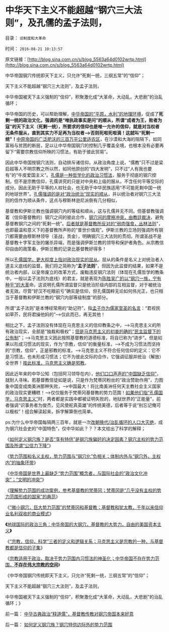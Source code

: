 # 中华天下主义不能超越“钢穴三大法则”，及孔儒的孟子法则，

目录： `旧制度和大革命` 

时间： `2016-08-21 10:13:57` 

原文链接：[http://blog.sina.com.cn/s/blog_5563a64d0102wrtp.html](http://blog.sina.com.cn/s/blog_5563a64d0102wrtp.html)

中华帝国钢穴传统即天下主义，只允许“死剩一统，三纲五常”的“信仰”；

天下主义不能超越“钢穴三大法则”，及孟子法则，

中华帝国被天下主义强制的“信仰”，积聚激化成“大革命，大动乱，大悲剧”的治乱循环；

中华帝国的历史，可以帮助理解，[中华帝国的“平原，水利”的地理环境](../../../2013/1/26/水利帝国和科斯定理都是以偏概全，盲目接轨中国的国际惯例；.md)，促成了**死剩一统的政治文化，强调的是“唯执政事实是问”的顺从，所谓“成者为王，败者为寇”的天下主义（死剩一统），所要求的信仰也是唯一允许的信仰，就是对当权者无条件服从，直到其实力不足再为当权者——>否则死啦死啦滴！这就叫“死剩一统”！**[中原帝国的广泛肥沃的三百万平公里适农区](../../../2008/11/20/300万适农区，2000年中国历史文明的含义.md)，在沙漠和大海的阻隔下，如同富裕与贫困的断层，足以让中华帝国钢穴的控制几乎覆盖全境，也根本没有必要再留下“需要宗教信仰所映的习惯法，有助于彼此贸易”。

因此中华帝国按钢穴法则，自动排斥诸信仰。从政治角度上说，“儒教”只不过是梁启超等人不明宗教之所以然，如同他原创的“四大发明”，只不过“人有我也要有”的“牛皮爱国主义”。[孔儒是一种哲学化的政治习惯法](../../../2009/3/21/三纲五常儒家理教之国学精华的科学实用性.md)，服务于彻底的钢穴控制，但不是宗教信仰，孔儒讲究的只是对中央和上级的服从，不含任何平等交际的成分。因此无助于平等的人权社会，也无助于中华民族适用“不可能死剩中国一统的地球世界”。[孔儒强调的是对“政治统治”现实的顺从](../../../2009/3/20/国学儒教精华之等级制度的政治意义.md)，并以统治者对钢穴三大法则的信作为顺从条件，这点与穆斯林逊尼派倒有几分相似，

基督教和伊斯兰教也强调钢穴内的等级和顺从，这与孔儒并无不同。但基督教强调着（信仰基督教的）钢穴之间的彼此合作，[钢穴间的摩擦冲突，由教廷裁决](../../../2014/6/25/中世纪基督教欧洲，教会政治权力的构成；.md)，避免基督教钢穴之间的“死剩一统”。[后者就是基督教所反对的“弱肉强食，丛林法则](../../../2012/11/1/欧洲基督教文化，自古以来就是弱肉强食.md)”，也即最温和意义下的基督教所声称的“普世价值观”。伊斯兰教的立场则强调所有钢穴都需要由穆斯林领导（圣战，贡金），明确钢穴三大法则的贯彻。所谓圣战不是基督教十字军主张的屠杀异端，而是强调伊斯兰教的领导和保护者角色。从宗教信仰自由的政策看，伊斯兰教的记录比基督教好得多！

所以[孔儒国学，更大程度上指对政治现实的屈从](../../../2009/6/22/国学儒教的科学精华在无私的服从美德.md)。屈从的条件是名义上对统治者人道主义底线的监督。我们将之简称为“**孟子法则**”，但因为此监督的结果，如果不是统治者内部，以皇帝废立的改革方式，废黜违反钢穴法则（体现在孔儒哲学的教条中，一般以孟子法则为底线）的君主，就是表现为[陈胜吴广的以“钢穴一族，宁有种乎”的大革](../../../2011/11/11/文革传统源远流长，和农民起义.md)命。这说明孔儒所谓监督只是统治阶级内部的互相监督，对于被统治者无效。尽管“好汉不吃眼前亏”确实是信仰，但孔儒国粹无论如何伟光正，也只相当于基督教和伊斯兰教的“钢穴内部等级制度”的部分。

所谓“孟子法则”是本博经常用的“助记符”，指[孟子作为儒家至圣的名言](../../../2009/11/5/儒家孟子至圣！摒弃封建忠孝道德枷锁.md)：“君视民如草芥，民将君操他妈的”——>仅此而已，再无其他！

相比之下，孟子法则没有体现在马克思主义的信仰教条之中，——>马克思主义的所有政治现实，全部是“独裁和极权”；[但是马克思主义的初衷的确的“民主监督下的公有制](../../../2011/2/19/“民主革命派”的马克思主义暴民习性.md)”；——>马克思主义因此按照基督教的道德标准，将自已称为“进步”。但是如果以形成习惯法的现实，作为“宗教，信仰”的衡量标准，——>不成为习惯法而坚持的“宗教，信仰”，正是邪教的标准，——>马克思主义不符合任何信仰的定义：它不是习惯法，也未形成习惯法；它不为彼此交际的合作，它强调征服并统治（解放）全世界！[按此标准，马克思主义确是邪教](../../../2014/8/14/西方传统中的愚昧，移植中国后全部邪教化.md)。

因此近年来的中华公知（包括阿习领导在内），[他们口口声声的“中国缺乏信仰”](../../../2009/4/11/大学无书：中国信仰缺失是一个伪命题.md)，就耐人寻味。若基督教信徒如是说，只是作为梵蒂冈粉丝的“政治赞助作用”，力图象中国变成南美洲那种失败，——>中国最大！将比南美洲任何天主教社会主义国家的政治现实更糟糕！——>仅仅服务于梵蒂冈基督教的势力范围！[如果他们指“孔儒国学，马克思主义”](../../../2009/3/25/大学无书：传统文化非钦点国学精华.md)时，两者都是实践中都被证明失败的，地狱世界的“正能量”，前者强调“识事务者为俊杰，见风使舵真英雄”的传统美德，后者等于说“别忘记俺可以极权”！组合解读起来，拆字解算倒也简单。

ps:为什么中华帝国每隔两三百年，就是一次[改朝换代/治乱循环的人口大灭绝](../../../2013/5/25/传统文化中的暴民运动，农民起义，阶级斗争，亡天下.md)，成为钢穴社会史的“中国特色”，仅中华如此？？？本文给出了科学的解释；

《[如何定义钢穴族？是否“享有特供”是钢穴族偏好的决定因素？钢穴主权的势力范围及所谓“公信力下降”](../../../2016/8/19/如何定义钢穴族？钢穴特供边际外的势力范围.md)》

《[势力范围和名义主权，势力范围与“钢穴化”负相关；体制内外与“钢穴外，主权内”的抽象环带](../../../2016/8/19/势力范围和名义主权，势力范围与“钢穴化”负相关；.md)》

《[中华帝国是世界上最缺乏“势力范围”概念者，与国际社会的“政治文化冲突”；“文明的冲突”](../../../2016/8/20/颠倒了“主权和势力范围”概念后“文明的冲突”.md)》

《[理解势力范围的成功案例，参考基督教的梵蒂冈；梵蒂冈是“几乎没有主权的势力范围形成的国家”的典范](../../../2016/8/20/理解势力范围的典型案例，参考基督教的梵蒂冈；.md)》

《[“微小钢穴，巨大势力范围”的梵蒂冈和基督教；基督教和犹太教，千年以来信仰业名利双收的商业模式](../../../2016/8/20/“微小钢穴，巨大势力范围”的梵蒂冈和基督教；.md)》

**《**[地球国际的政治三角：中华帝国的大钢穴，基督教的大势力，自由的美国资本主义](../../../2016/8/20/地球国际的政治三角：大钢穴，大势力，自由的大资本；.md)**》**

《[“宗教，信仰，科学”三者的定义和逻辑关系；马克思主义是宗教的一种，与基督教都是信仰的子集](../../../2016/8/21/讲政治与“宗教，信仰，科学”三者的定义，及逻辑关系；.md)》

《[宗教适用于政治，取决于势力范围内习惯法的神圣化；中华帝国不存在势力范围，**不存在伟大宗教的空间**](../../../2016/8/21/为什么中华帝国传统，不能感染“伟大宗教”？.md)》

《中华帝国钢穴传统即天下主义，只允许“死剩一统，三纲五常”的“信仰”；

天下主义不能超越“钢穴三大法则”，及孟子法则，

中华帝国被天下主义强制的“信仰”，积聚激化成“大革命，大动乱，大悲剧”的治乱循环；》

前一篇： [中华古典政治“释道儒”，基督教传教对钢穴帝国本来好意](../../../2016/8/21/中华古典政治“释道儒”，基督教传教对钢穴帝国本来好意.md)

后一篇： [如何定义钢穴族？钢穴特供边际外的势力范围](../../../2016/8/19/如何定义钢穴族？钢穴特供边际外的势力范围.md)

